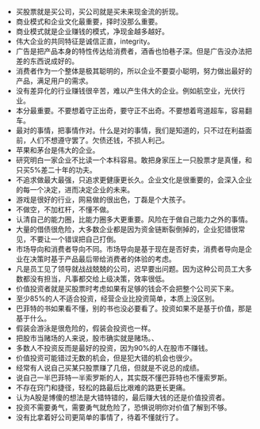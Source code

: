 - 买股票就是买公司，买公司就是买未来现金流的折现。
- 商业模式和企业文化最重要，择时没那么重要。
- 商业模式就是企业赚钱的模式，净现金越多越好。
- 伟大企业的共同特征是诚信正直，integrity。
- 广告是把产品本身的特性传达给消费者，酒香也怕巷子深。但是广告没办法把差的东西说成好的。
- 消费者作为一个整体是极其聪明的，所以企业不要耍小聪明，努力做出最好的产品，满足用户的需求。
- 没有差异化的行业赚钱很辛苦，难以产生伟大的企业。例如航空业，光伏行业。
- 本分最重要。不要想着守正出奇，要守正不出奇。不要想着弯道超车，容易翻车。
- 最对的事情，把事情作对。什么是对的事情，我们是知道的，只不过在利益面前，人们不想遵守罢了。欠债还钱，不损人利己。
- 苹果和茅台是伟大的企业。
- 研究明白一家企业不比读一个本科容易。敢把身家压上一只股票才是真懂，和只买5%差二十年的功夫。
- 不追求做最大最强，只追求更健康更长久。企业文化是很重要的，会深入企业的每一个决定，进而决定企业的未来。
- 游戏是很好的行业，网易做的很出色，丁磊是个大孩子。
- 不做空，不加杠杆，不懂不做。
- 认清自己的能力圈，比能力圈多大更重要。风险在于做自己能力之外的事情。
- 大量的借债很危险，大多数企业都是因为资金链断裂倒掉的，企业犯错很常见，不要让一个错误把自己打倒。
- 市场导向和消费者导向不同。市场导向是基于现在是否好卖，消费者导向是企业在决策时基于产品最后带给消费者的体验的考虑。
- 凡是员工见了领导就战战兢兢的公司，迟早要出问题。因为这种公司员工大多数都没有担当，凡事都交给上级决策，效率很低。
- 价值投资者就是买股票时考虑如果有足够的钱会不会把整个公司买下来。
- 至少85%的人不适合投资，经营企业比投资简单，本质上没区别。
- 巴菲特的书如果看不懂，别的书也没必要看了。投资如果不是基于价值，那是基于什么。
- 假装会游泳是很危险的，假装会投资也一样。
- 把股市当赌场的人来说，股市确实就是赌场。、
- 多数人不投资反而是最好的投资，因为90%的人在股市不赚钱。
- 价值投资可能错过无数的机会，但是犯大错的机会也很少。
- 经常有人说自己买某只股票赚了几倍，但就是不说总的成绩。
- 说自己一半巴菲特一半索罗斯的人，其实既不懂巴菲特也不懂索罗斯。
- 不存在窍门和捷径，轻松的路最后比艰难的路更长更痛。
- 认为A股是博傻的想法是大错特错的，最后赚大钱的还是价值投资者。
- 投资不需要勇气，需要勇气就危险了，恐惧说明你对价值了解到不够。
- 没有比拿着好公司更简单的事情了，待着不懂就行了。
